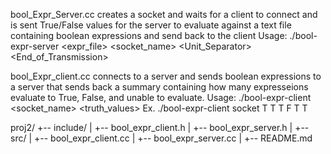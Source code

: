 bool_Expr_Server.cc creates a socket and waits for a client to connect and is sent True/False values for the server to evaluate against a text file containing boolean expressions and send back to the client
Usage: ./bool-expr-server <expr_file> <socket_name> <Unit_Separator> <End_of_Transmission>

bool_Expr_client.cc connects to a server and sends boolean expressions to a server that sends back a summary containing how many expresseions evaluate to True, False, and unable to evaluate.
Usage: ./bool-expr-client <socket_name> <truth_values>
Ex. ./bool-expr-client socket T T T F T T

proj2/
+-- include/
|
+-- bool_expr_client.h 
|
+-- bool_expr_server.h
|
+-- src/
|
+-- bool_expr_client.cc
|
+-- bool_expr_server.cc
|
+-- README.md
